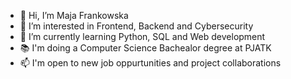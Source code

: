 - 👋 Hi, I’m Maja Frankowska
- 👀 I’m interested in Frontend, Backend and Cybersecurity
- 🌃 I’m currently learning Python, SQL and Web development
- 📚 I'm doing a Computer Science Bachealor degree at PJATK
- 📫 I'm open to new job oppurtunities and project collaborations


<!---
majafrankowska/majafrankowska is a ✨ special ✨ repository because its `README.md` (this file) appears on your GitHub profile.
You can click the Preview link to take a look at your changes.
--->

